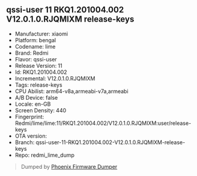 ## qssi-user 11 RKQ1.201004.002 V12.0.1.0.RJQMIXM release-keys
- Manufacturer: xiaomi
- Platform: bengal
- Codename: lime
- Brand: Redmi
- Flavor: qssi-user
- Release Version: 11
- Id: RKQ1.201004.002
- Incremental: V12.0.1.0.RJQMIXM
- Tags: release-keys
- CPU Abilist: arm64-v8a,armeabi-v7a,armeabi
- A/B Device: false
- Locale: en-GB
- Screen Density: 440
- Fingerprint: Redmi/lime/lime:11/RKQ1.201004.002/V12.0.1.0.RJQMIXM:user/release-keys
- OTA version: 
- Branch: qssi-user-11-RKQ1.201004.002-V12.0.1.0.RJQMIXM-release-keys
- Repo: redmi_lime_dump


>Dumped by [Phoenix Firmware Dumper](https://github.com/DroidDumps/phoenix_firmware_dumper)
